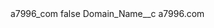 <?xml version="1.0" encoding="UTF-8"?>
<CustomMetadata xmlns="http://soap.sforce.com/2006/04/metadata" xmlns:xsi="http://www.w3.org/2001/XMLSchema-instance" xmlns:xsd="http://www.w3.org/2001/XMLSchema">
    <label>a7996_com</label>
    <protected>false</protected>
    <values>
        <field>Domain_Name__c</field>
        <value xsi:type="xsd:string">a7996.com</value>
    </values>
</CustomMetadata>
